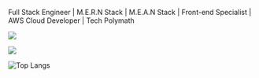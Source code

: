 Full Stack Engineer | M.E.R.N Stack | M.E.A.N Stack | Front-end Specialist | AWS Cloud Developer | Tech Polymath

<p align="left">
    <a>
        <img src="https://github-readme-streak-stats.herokuapp.com/?user=Godstrump&theme=black-ice&hide_border=true&stroke=0000&background=060A0CD"/>
    </a>
</p>

<div align="left">
    <img src="https://github-readme-stats.vercel.app/api?username=Godstrump&&show_icons=true&title_color=D3D3D3&icon_color=722F37&text_color=D3D3D3&bg_color=000000&border_color=000000">
</div>

![Top Langs](https://github-readme-stats.vercel.app/api/top-langs/?username=Godstrump&theme=black-ice&hide_border=true&stroke=0000&background=060A0CD)
